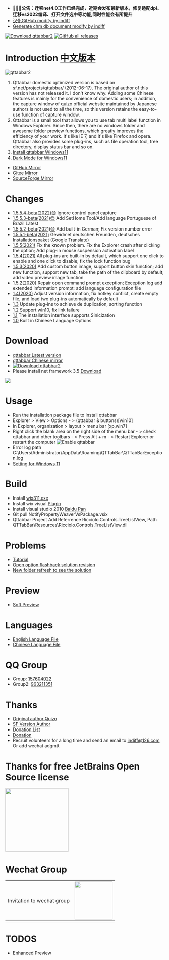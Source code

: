 - 🎉🎉🎉**公告：迁移net4.0工作已经完成，近期会发布最新版本，修复适配dpi、迁移vs2022编译、打开文件选中等功能,同时性能会有所提升**
- [汉化GitHub modify by indiff](https://openuserjs.org/scripts/indiff/GitHub_%E6%B1%89%E5%8C%96%E6%8F%92%E4%BB%B6_(indiff)%E4%BF%AE%E6%94%B9)
- [Generate chm db document modify by indiff](https://github.com/indiff/DBCHM)


 [![Download qttabbar2](https://img.shields.io/sourceforge/dt/qttabbar2.svg)](https://sourceforge.net/projects/qttabbar2/files/1.5.5.4-beta/QTTabBar%20Setup_1.5.5.4Beta_zh%282022%29.zip/download)
[![GitHub all releases](https://img.shields.io/github/downloads/indiff/qttabbar/total)](https://github.com/indiff/qttabbar/releases/tag/1.5.5.4-beta)
 
# Introduction [中文版本](https://github.com/indiff/qttabbar/blob/master/README_zh.md)
![qttabbar2](https://user-images.githubusercontent.com/501276/131287626-fe8f1fdd-a894-43f8-9620-b7145d70936d.gif)

1. Qttabbar domestic optimized version is based on sf.net/projects/qttabbar/ (2012-06-17). The original author of this version has not released it. I don't know why. Adding some Chinese features is mainly for the convenience of domestic users; in addition, the capture window of quizo official website maintained by Japanese authors is not used to all the time, so this version retains the easy-to-use function of capture window.
2. Qttabbar is a small tool that allows you to use tab multi label function in Windows Explorer. Since then, there are no windows folder and awesome folder preview functions, which greatly improves the efficiency of your work. It's like IE 7, and it's like Firefox and opera. Qttabbar also provides some plug-ins, such as file operation tool, tree directory, display status bar and so on.
3. [Install qttabbar Windows11](https://github.com/indiff/qttabbar/wiki/Windows11%E5%AE%89%E8%A3%85qttabbar)
4. [Dark Mode for Windows11](https://github.com/StickySli/qttabbar-dark-mode-skin)
- [GitHub Mirror](https://indiff.github.io/qttabbar)
- [Gitee Mirror](https://gitee.com/qwop/qttabbar)
- [SourceForge Mirror](https://sourceforge.net/projects/qttabbar2/)
# Changes
- [1.5.5.4-beta(2022)😊](https://github.com/indiff/qttabbar/releases/tag/1.5.5.4-beta) Ignore control panel capture
- [1.5.5.3-beta(2021)😊](https://github.com/indiff/qttabbar/releases/tag/v1.5.5.3) Add SetHome Tool/Add language Portuguese of Brazil Latest
- [1.5.5.2-beta(2021)😊](https://github.com/indiff/qttabbar/releases/tag/1.5.5.2-beta) Add built-in German; Fix version number error
- [1.5.5.1-beta(2021)](https://github.com/indiff/qttabbar/releases/tag/v1.5.5.2021-beta) Gewidmet deutschen Freunden, deutsches Installationspaket (Google Translate)
- [1.5.5(2021)](https://github.com/indiff/qttabbar/releases/tag/1.5.5.1-beta) Fix the known problem. Fix the Explorer crash after clicking the option; Add plug-in mouse suspension activation label
- [1.5.4(2021)](https://github.com/indiff/qttabbar/releases/tag/1.5.4-beta) All plug-ins are built-in by default, which support one click to enable and one click to disable; fix the lock function bug
- [1.5.3(2020)](https://github.com/indiff/qttabbar/releases/tag/1.5.3-beta) Add custom button image, support button skin function; add new function, support new tab, take the path of the clipboard by default; add video preview image function
- [1.5.2(2020)](https://github.com/indiff/qttabbar/releases/tag/1.5.2) Repair open command prompt exception; Exception log add extended information prompt; add language configuration file
- [1.4(2020)](https://github.com/indiff/qttabbar/releases/tag/1.4) Adjust version information, fix hotkey conflict, create empty file, and load two plug-ins automatically by default
- [1.3](https://github.com/indiff/qttabbar/releases/tag/1.3) Update plug-ins to achieve de duplication, sorting function
- [1.2](https://github.com/indiff/qttabbar/releases/tag/1.2) Support win10, fix link failure
- [1.1](https://github.com/indiff/qttabbar/releases/tag/1.1) The installation interface supports Sinicization
- [1.0](https://github.com/indiff/qttabbar/releases/tag/1.0) Built in Chinese Language Options

# Download
* [qttabbar Latest version](https://github.com/indiff/qttabbar/releases/tag/v1.5.5.3)
* [qttabbar Chinese mirror](https://gitee.com/qwop/qttabbar/attach_files)
* [![Download qttabbar2](https://a.fsdn.com/con/app/sf-download-button)](https://sourceforge.net/projects/qttabbar2/files/latest/download)
* Please install net framework 3.5 [Download](https://www.microsoft.com/zh-CN/download/details.aspx?id=21)
<img src="https://user-images.githubusercontent.com/501276/84343198-16aedc00-abda-11ea-8872-a654d011631f.png" />

# Usage
- Run the installation package file to install qttabbar 
- Explorer > View > Options - > (qttabbar & buttons)[win10]
- In Explorer, organization > layout > menu bar  [xp,win7]
- Right click the blank area on the right side of the menu bar - > check qttabbar and other toolbars - > Press Alt + m - > Restart Explorer or restart the computer
![Enable qttabbar](https://user-images.githubusercontent.com/501276/72576075-907fb980-3909-11ea-9dc2-9a1ea0ca2f8e.png)
- Error log path C:\Users\Administrator\AppData\Roaming\QTTabBar\QTTabBarException.log
- [Setting for Windows 11](https://github.com/indiff/qttabbar/wiki/Windows11%E6%98%BE%E7%A4%BA%E5%B7%A5%E5%85%B7%E6%A0%8F%E7%9A%84%E6%96%B9%E6%B3%95)

# Build
* Install [wix311.exe](https://github.com/wixtoolset/wix3/releases)
* Install wix visual [Plugin](https://marketplace.visualstudio.com/items?itemName=WixToolset.WixToolsetVisualStudio2010Extension)  
* Install visual studio 2010  [Baidu Pan](https://pan.baidu.com/s/1sldAQmD#list/path=%2FVS%E4%BE%BF%E6%90%BA%E7%B2%BE%E7%AE%80%E7%89%88%E5%90%88%E9%9B%86)
* Git pull NotifyPropertyWeaverVsPackage.vsix
* Qttabbar Project Add Referrence Ricciolo.Controls.TreeListView, Path QTTabBar\Resources\Ricciolo.Controls.TreeListView.dll

# Problems
* [Tutorial](https://gitee.com/qwop/qttabbar/attach_files/581155/download)
* [Open option flashback solution revision](https://gitee.com/qwop/qttabbar/attach_files/581136/download)
* [New folder refresh to see the solution](https://gitee.com/qwop/qttabbar/attach_files/581159/download)

# Preview
* [Soft Preview](https://github.com/indiff/qttabbar/issues/3)

# Languages
* [English Language File](https://raw.githubusercontent.com/indiff/qttabbar/master/Lng_QTTabBar_en.xml)
* [Chinese Language File](https://raw.githubusercontent.com/indiff/qttabbar/master/Lng_QTTabBar_zh.xml)

# QQ Group
* Group: [157604022](https://qm.qq.com/cgi-bin/qm/qr?k=fPZlN22xK_Y7NU60ZGMm8gIjH_u_8PVE&jump_from=webapi)
* Group2: [963211351](https://jq.qq.com/?_wv=1027&k=VCPD2zLH)

# Thanks
* [Original author Quizo](https://twitter.com/QTTabBar) 
* [SF Version Author](https://sourceforge.net/u/masamunexgp/profile)
* [Donation List](https://github.com/indiff/qttabbar/wiki/Thanks-%E9%B8%A3%E8%B0%A2%E6%8D%90%E5%8A%A9)
* [Donation](https://www.paypal.com/cgi-bin/webscr?cmd=_s-xclick&hosted_button_id=7YNCVL5P9ZDY8)
* Recruit volunteers for a long time and send an email to indiff@126.com Or add wechat adgmtt
# Thanks for free JetBrains Open Source license

<a href="https://www.jetbrains.com/?from=QtTabBar" target="_blank">
<img src="https://user-images.githubusercontent.com/501276/128459507-b98484a4-f20d-4224-80e3-d16886ea9365.png" height="200"/></a>

# Wechat Group
<table>
    <tr>
        <td>Invitation to wechat group</td>
        <td><img src="https://user-images.githubusercontent.com/501276/141719517-a6f28c27-3d8b-4b35-87f3-0c326789745e.jpg" width="120"/></td>
    </tr>
</table>

# TODOS
- Enhanced Preview
